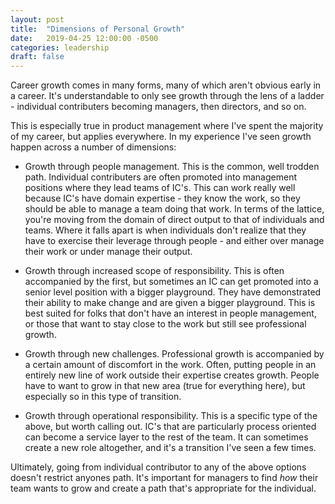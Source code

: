 ```yaml
---
layout: post
title:  "Dimensions of Personal Growth"
date:   2019-04-25 12:00:00 -0500
categories: leadership
draft: false
---
```


Career growth comes in many forms, many of which aren't obvious early in a career. It's understandable to only see growth through the lens of a ladder - individual contributers becoming managers, then directors, and so on. 

This is especially true in product management where I've spent the majority of my career, but applies everywhere. In my experience I've seen growth happen across a number of dimensions:

* Growth through people management. This is the common, well trodden path. Individual contributers are often promoted into management positions where they lead teams of IC's. This can work really well because IC's have domain expertise - they know the work, so they should be able to manage a team doing that work. In terms of the lattice, you're moving from the domain of direct output to that of individuals and teams. Where it falls apart is when individuals don't realize that they have to exercise their leverage through people - and either over manage their work or under manage their output. 

* Growth through increased scope of responsibility. This is often accompanied by the first, but sometimes an IC can get promoted into a senior level position with a bigger playground. They have demonstrated their ability to make change and are given a bigger playground. This is best suited for folks that don't have an interest in people management, or those that want to stay close to the work but still see professional growth.

* Growth through new challenges. Professional growth is accompanied by a certain amount of discomfort in the work. Often, putting people in an entirely new line of work outside their expertise creates growth. People have to want to grow in that new area (true for everything here), but especially so in this type of transition. 

* Growth through operational responsibility. This is a specific type of the above, but worth calling out. IC's that are particularly process oriented can become a service layer to the rest of the team. It can sometimes create a new role altogether, and it's a transition I've seen a few times.

Ultimately, going from individual contributor to any of the above options doesn't restrict anyones path. It's important for managers to find _how_ their team wants to grow and create a path that's appropriate for the individual.